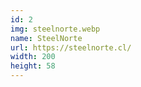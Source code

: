 ```yaml
---
id: 2
img: steelnorte.webp
name: SteelNorte
url: https://steelnorte.cl/
width: 200
height: 58
---
```

